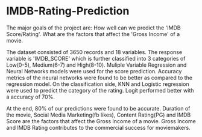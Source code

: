 # IMDB-Rating-Prediction

The major goals of the project are:
    How well can we predict the 'IMDB Score/Rating'.
    What are the factors that affect the 'Gross Income' of a movie.
    
The dataset consisted of 3650 records and 18 variables. The response variable is 'IMDB_SCORE' which is further classified into 3 categories of Low(0-5), Medium(6-7) and High(8-10).
Muliple Variable Regression and Neural Networks models were used for the score prediction. Accuracy metrics of the neural networks were found to be better as compared to the regression model.
On the classification side, KNN and Logistic regression were used to predict the category of the rating. Logit performed better with a accuracy of 70%.

At the end, 80% of our predictions were found to be accurate. 
Duration of the movie, Social Media Marketing(fb likes), Content Rating(PG) and IMDB Score are the factors that affect the Gross Income of a movie.
Gross Income and IMDB Rating contributes to the commercial success for moviemakers.
